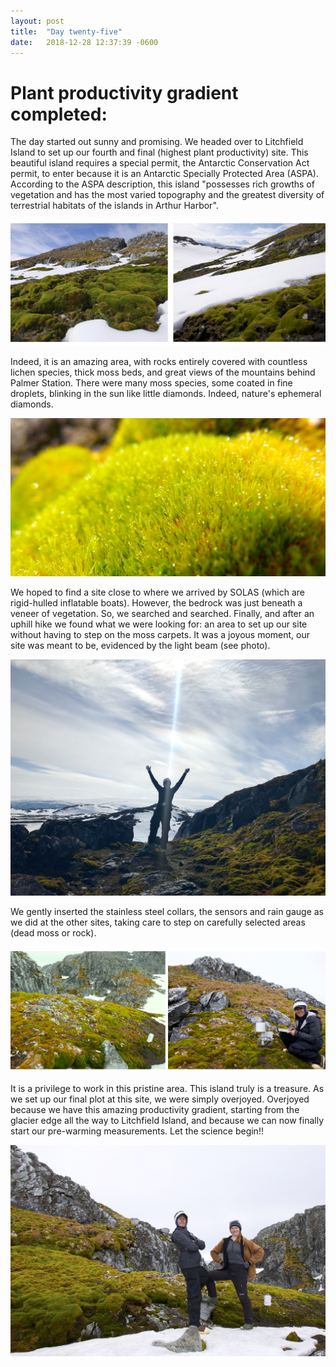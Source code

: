 ```yaml
---
layout: post
title:  "Day twenty-five"
date:   2018-12-28 12:37:39 -0600
---
```

# Plant productivity gradient completed: 
The day started out sunny and promising. We headed over to Litchfield Island to set up our fourth and final (highest plant productivity) site. This beautiful island requires a special permit, the Antarctic Conservation Act permit, to enter because it is an Antarctic Specially Protected Area (ASPA). According to the ASPA description, this island "possesses rich growths of vegetation and has the most varied topography and the greatest diversity of terrestrial habitats of the islands in Arthur Harbor". 

![Litchfield beauty](/assets/blog_photos/181228/181228_litchfieldsites1.jpg)

Indeed, it is an amazing area, with rocks entirely covered with countless lichen species, thick moss beds, and great views of the mountains behind Palmer Station. There were many moss species, some coated in fine droplets, blinking in the sun like little diamonds. Indeed, nature's ephemeral diamonds.

![a moss species on Litchfield](/assets/blog_photos/181228/p1060758.jpg)

We hoped to find a site close to where we arrived by SOLAS (which are rigid-hulled inflatable boats). However, the bedrock was just beneath a veneer of vegetation. So, we searched and searched. Finally, and after an uphill hike we found what we were looking for: an area to set up our site without having to step on the moss carpets. It was a joyous moment, our site was meant to be, evidenced by the light beam (see photo).

![The moment of finding our site](/assets/blog_photos/181228/181228_Litchfield.jpg)

We gently inserted the stainless steel collars, the sensors and rain gauge as we did at the other sites, taking care to step on carefully selected areas (dead moss or rock). 

![Natasja with environmental sensors](/assets/blog_photos/181228/181228_litchfieldsites2.jpg)

It is a privilege to work in this pristine area. This island truly is a treasure. As we set up our final plot at this site, we were simply overjoyed. Overjoyed because we have this amazing productivity gradient, starting from the glacier edge all the way to Litchfield Island, and because we can now finally start our pre-warming measurements. Let the science begin!! 

![Let the Science begin](/assets/blog_photos/181228/p1060815.jpg)

